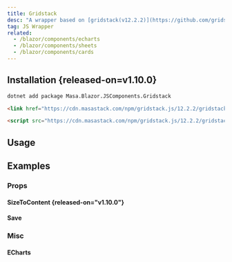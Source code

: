 ```yaml
---
title: Gridstack
desc: "A wrapper based on [gridstack(v12.2.2)](https://github.com/gridstack/gridstack.js)."
tag: JS Wrapper
related:
  - /blazor/components/echarts                      
  - /blazor/components/sheets
  - /blazor/components/cards
---
```


## Installation {released-on=v1.10.0}

```bash
dotnet add package Masa.Blazor.JSComponents.Gridstack
```

```html
<link href="https://cdn.masastack.com/npm/gridstack.js/12.2.2/gridstack.min.css" rel="stylesheet">
```

```html
<script src="https://cdn.masastack.com/npm/gridstack.js/12.2.2/gridstack-all.min.js"></script>
```

## Usage

<masa-example file="Examples.components.gridstack.Usage"></masa-example>

## Examples

### Props

#### SizeToContent {released-on="v1.10.0"}

<masa-example file="Examples.components.gridstack.SizeToContent"></masa-example>

#### Save

<masa-example file="Examples.components.gridstack.Save"></masa-example>

### Misc

#### ECharts

<masa-example file="Examples.components.gridstack.ECharts"></masa-example>

